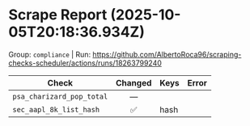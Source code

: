 # Scrape Report (2025-10-05T20:18:36.934Z)

Group: `compliance`  |  Run: https://github.com/AlbertoRoca96/scraping-checks-scheduler/actions/runs/18263799240

| Check | Changed | Keys | Error |
|---|:---:|:--|:--|
| `psa_charizard_pop_total` | — |  |  |
| `sec_aapl_8k_list_hash` | ✅ | hash |  |
